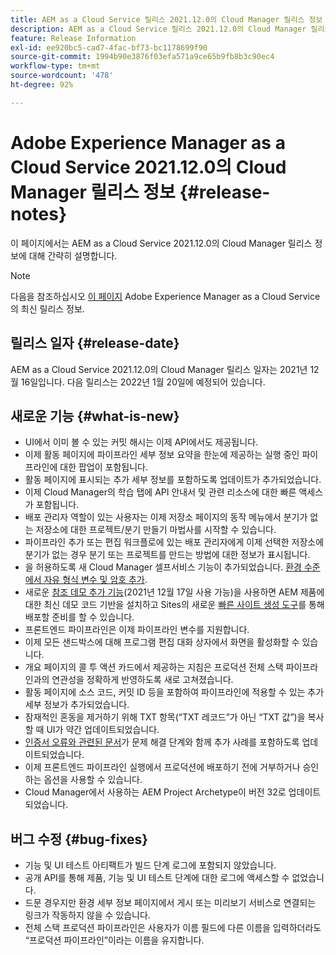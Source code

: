 ```yaml
---
title: AEM as a Cloud Service 릴리스 2021.12.0의 Cloud Manager 릴리스 정보
description: AEM as a Cloud Service 릴리스 2021.12.0의 Cloud Manager 릴리스 정보입니다.
feature: Release Information
exl-id: ee920bc5-cad7-4fac-bf73-bc1178699f90
source-git-commit: 1994b90e3876f03efa571a9ce65b9fb8b3c90ec4
workflow-type: tm+mt
source-wordcount: '478'
ht-degree: 92%

---
```


# Adobe Experience Manager as a Cloud Service 2021.12.0의 Cloud Manager 릴리스 정보 {#release-notes}

이 페이지에서는 AEM as a Cloud Service 2021.12.0의 Cloud Manager 릴리스 정보에 대해 간략히 설명합니다.

>[!NOTE]
>
>다음을 참조하십시오 [이 페이지](/help/release-notes/release-notes-cloud/release-notes-current.md) Adobe Experience Manager as a Cloud Service의 최신 릴리스 정보.

## 릴리스 일자 {#release-date}

AEM as a Cloud Service 2021.12.0의 Cloud Manager 릴리스 일자는 2021년 12월 16일입니다. 다음 릴리스는 2022년 1월 20일에 예정되어 있습니다.

## 새로운 기능 {#what-is-new}

* UI에서 이미 볼 수 있는 커밋 해시는 이제 API에서도 제공됩니다.
* 이제 활동 페이지에 파이프라인 세부 정보 요약을 한눈에 제공하는 실행 중인 파이프라인에 대한 팝업이 포함됩니다.
* 활동 페이지에 표시되는 추가 세부 정보를 포함하도록 업데이트가 추가되었습니다.
* 이제 Cloud Manager의 학습 탭에 API 안내서 및 관련 리소스에 대한 빠른 액세스가 포함됩니다.
* 배포 관리자 역할이 있는 사용자는 이제 저장소 페이지의 동작 메뉴에서 분기가 없는 저장소에 대한 프로젝트/분기 만들기 마법사를 시작할 수 있습니다.
* 파이프라인 추가 또는 편집 워크플로에 있는 배포 관리자에게 이제 선택한 저장소에 분기가 없는 경우 분기 또는 프로젝트를 만드는 방법에 대한 정보가 표시됩니다.
* 을 허용하도록 새 Cloud Manager 셀프서비스 기능이 추가되었습니다. [환경 수준에서 자유 형식 변수 및 암호 추가](/help/implementing/cloud-manager/environment-variables.md).
* 새로운 [참조 데모 추가 기능](/help/journey-sites/demos-add-on/overview.md)(2021년 12월 17일 사용 가능)을 사용하면 AEM 제품에 대한 최신 데모 코드 기반을 설치하고 Sites의 새로운 [빠른 사이트 생성 도구](/help/journey-sites/quick-site/overview.md)를 통해 배포할 준비를 할 수 있습니다.
* 프론트엔드 파이프라인은 이제 파이프라인 변수를 지원합니다.
* 이제 모든 샌드박스에 대해 프로그램 편집 대화 상자에서 화면을 활성화할 수 있습니다.
* 개요 페이지의 콜 투 액션 카드에서 제공하는 지침은 프로덕션 전체 스택 파이프라인과의 연관성을 정확하게 반영하도록 새로 고쳐졌습니다.
* 활동 페이지에 소스 코드, 커밋 ID 등을 포함하여 파이프라인에 적용할 수 있는 추가 세부 정보가 추가되었습니다.
* 잠재적인 혼동을 제거하기 위해 TXT 항목(“TXT 레코드”가 아닌 “TXT 값”)을 복사할 때 UI가 약간 업데이트되었습니다.
* [인증서 오류와 관련된 문서](/help/implementing/cloud-manager/managing-ssl-certifications/add-ssl-certificate.md#certificate-errors)가 문제 해결 단계와 함께 추가 사례를 포함하도록 업데이트되었습니다.
* 이제 프론트엔드 파이프라인 실행에서 프로덕션에 배포하기 전에 거부하거나 승인하는 옵션을 사용할 수 있습니다.
* Cloud Manager에서 사용하는 AEM Project Archetype이 버전 32로 업데이트되었습니다.


## 버그 수정 {#bug-fixes}

* 기능 및 UI 테스트 아티팩트가 빌드 단계 로그에 포함되지 않았습니다.
* 공개 API를 통해 제품, 기능 및 UI 테스트 단계에 대한 로그에 액세스할 수 없었습니다.
* 드문 경우지만 환경 세부 정보 페이지에서 게시 또는 미리보기 서비스로 연결되는 링크가 작동하지 않을 수 있습니다.
* 전체 스택 프로덕션 파이프라인은 사용자가 이름 필드에 다른 이름을 입력하더라도 “프로덕션 파이프라인”이라는 이름을 유지합니다.
